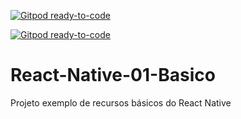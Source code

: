 [![Gitpod ready-to-code](https://img.shields.io/badge/Gitpod-ready--to--code-blue?logo=gitpod)](https://gitpod.io/#https://github.com/Prof-Ralfe/React-Native-01-Basico)

[![Gitpod ready-to-code](https://img.shields.io/badge/Gitpod-ready--to--code-blue?logo=gitpod)](https://gitpod.io/#https://github.com/Prof-Ralfe/React-Native-01-Basico)

# React-Native-01-Basico
Projeto exemplo de recursos básicos do React Native
